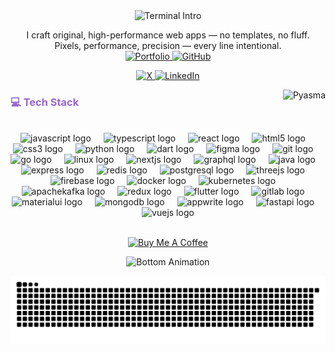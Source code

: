 <div align="center">
  <img alt="Terminal Intro" 
       src="https://readme-typing-svg.herokuapp.com?font=Fira+Code&size=18&duration=6000&pause=500&color=9966CC&bg=F5F5FF&width=650&lines=$+echo+'Hello,+I%27m+Pyasma!';$+echo+'I+build+websites+and+apps';$+node+run_projects.js;All+systems+online!;$+git+status" />
</div>



<div align="center">
  <!-- Short Bio with image links -->
  <p>
    I craft original, high-performance web apps — no templates, no fluff. <br/>
    Pixels, performance, precision — every line intentional. <br/>
    <a href="#" target="_blank">
      <img src="https://img.shields.io/badge/Portfolio-000000?style=for-the-badge&logo=appveyor&logoColor=white" alt="Portfolio"/>
    </a>
    <a href="https://github.com/Pyasma" target="_blank">
      <img src="https://img.shields.io/badge/GitHub-000000?style=for-the-badge&logo=github&logoColor=white" alt="GitHub"/>
    </a>
  </p>

  <!-- Social Badges -->
  <p>
    <a href="https://x.com/Pyasma" target="_blank">
      <img src="https://img.shields.io/badge/-X-000000?style=for-the-badge&logo=x&logoColor=white" alt="X"/>
    </a>
    <a href="https://www.linkedin.com/in/piyush-mudgal" target="_blank">
      <img src="https://img.shields.io/badge/LinkedIn-0077B5?style=for-the-badge&logo=linkedin&logoColor=white" alt="LinkedIn"/>
    </a>
  </p>
</div>


  <p><img align="right" src="https://github-readme-stats.vercel.app/api?username=Pyasma&show_icons=true&theme=tokyonight" alt="Pyasma" /></p>
<div>
<h3 style="color:#9966CC">💻 Tech Stack</h3>
<br>
</div>

<div height="10"></div>
<div align="center">
  <img src="https://cdn.jsdelivr.net/gh/devicons/devicon/icons/javascript/javascript-original.svg" height="30" alt="javascript logo"  />
  <img width="12"/>
  <img src="https://cdn.jsdelivr.net/gh/devicons/devicon/icons/typescript/typescript-original.svg" height="30" alt="typescript logo"  />
  <img width="12" />
  <img src="https://cdn.jsdelivr.net/gh/devicons/devicon/icons/react/react-original.svg" height="30" alt="react logo"  />
  <img width="12" />
  <img src="https://cdn.jsdelivr.net/gh/devicons/devicon/icons/html5/html5-original.svg" height="30" alt="html5 logo"  />
  <img width="12" />
  <img src="https://cdn.jsdelivr.net/gh/devicons/devicon/icons/css3/css3-original.svg" height="30" alt="css3 logo"  />
  <img width="12" />
  <img src="https://skillicons.dev/icons?i=py" height="30" alt="python logo" />
  <img width="12" />
  <img src="https://cdn.jsdelivr.net/gh/devicons/devicon/icons/dart/dart-original.svg" height="30" alt="dart logo"  />
  <img width="12" />
  <img src="https://cdn.jsdelivr.net/gh/devicons/devicon/icons/figma/figma-original.svg" height="30" alt="figma logo"  />
  <img width="12" />
  <img src="https://cdn.jsdelivr.net/gh/devicons/devicon/icons/git/git-original.svg" height="30" alt="git logo"  />
  <img width="12" />
  <img src="https://cdn.jsdelivr.net/gh/devicons/devicon/icons/go/go-original.svg" height="30" alt="go logo"  />
  <img width="12" />
  <img src="https://cdn.jsdelivr.net/gh/devicons/devicon/icons/linux/linux-original.svg" height="30" alt="linux logo"  />
  <img width="12" />
  <img src="https://cdn.jsdelivr.net/gh/devicons/devicon/icons/nextjs/nextjs-original.svg" height="30" alt="nextjs logo"  />
  <img width="12" />
  <img src="https://cdn.jsdelivr.net/gh/devicons/devicon/icons/graphql/graphql-plain.svg" height="30" alt="graphql logo"  />
  <img width="12" />
  <img src="https://cdn.jsdelivr.net/gh/devicons/devicon/icons/java/java-original.svg" height="30" alt="java logo"  />
  <img width="12" />
  <img src="https://skillicons.dev/icons?i=express" height="30" alt="express logo"  />
  <img width="12" />
  <img src="https://cdn.jsdelivr.net/gh/devicons/devicon/icons/redis/redis-original.svg" height="30" alt="redis logo"  />
  <img width="12" />
  <img src="https://cdn.jsdelivr.net/gh/devicons/devicon/icons/postgresql/postgresql-original.svg" height="30" alt="postgresql logo"  />
  <img width="12" />
  <img src="https://skillicons.dev/icons?i=threejs" height="30" alt="threejs logo"  />
  <img width="12" />
  <img src="https://cdn.jsdelivr.net/gh/devicons/devicon/icons/firebase/firebase-plain.svg" height="30" alt="firebase logo"  />
  <img width="12" />
  <img src="https://skillicons.dev/icons?i=docker" height="30" alt="docker logo"  />
  <img width="12" />
  <img src="https://cdn.jsdelivr.net/gh/devicons/devicon/icons/kubernetes/kubernetes-plain.svg" height="30" alt="kubernetes logo"  />
  <img width="12" />
  <img src="https://skillicons.dev/icons?i=kafka" height="30" alt="apachekafka logo"  />
  <img width="12" />
  <img src="https://skillicons.dev/icons?i=redux" height="30" alt="redux logo"  />
  <img width="12" />
  <img src="https://cdn.jsdelivr.net/gh/devicons/devicon/icons/flutter/flutter-original.svg" height="30" alt="flutter logo"  />
  <img width="12" />
  <img src="https://cdn.jsdelivr.net/gh/devicons/devicon/icons/gitlab/gitlab-original.svg" height="30" alt="gitlab logo"  />
  <img width="12" />
  <img src="https://cdn.jsdelivr.net/gh/devicons/devicon/icons/materialui/materialui-original.svg" height="30" alt="materialui logo"  />
  <img width="12" />
  <img src="https://cdn.jsdelivr.net/gh/devicons/devicon/icons/mongodb/mongodb-original.svg" height="30" alt="mongodb logo"  />
  <img width="12" />
  <img src="https://cdn.jsdelivr.net/gh/devicons/devicon/icons/appwrite/appwrite-original.svg" height="30" alt="appwrite logo"  />
  <img width="12" />
  <img src="https://cdn.jsdelivr.net/gh/devicons/devicon/icons/fastapi/fastapi-original.svg" height="30" alt="fastapi logo"  />
  <img width="12" />
  <img src="https://cdn.jsdelivr.net/gh/devicons/devicon/icons/vuejs/vuejs-original.svg" height="30" alt="vuejs logo"  />
</div>
<br>
<!-- Buy Me a Coffee -->
<p align="center">
  <a href="https://buymeacoffee.com/pranyashar4" target="_blank">
    <img src="https://cdn.buymeacoffee.com/buttons/v2/default-blue.png" alt="Buy Me A Coffee" style="height: 50px !important;width: 200px !important;" >
  </a>
</p>

<!-- Bottom GIF -->
<p align="center">
  <img src="https://media0.giphy.com/media/v1.Y2lkPTc5MGI3NjExbjZncm5wajlsamRyd2IzdHc3cWo5a2s4YjFxeWExc2NiMXd1Z2E3dCZlcD12MV9pbnRlcm5hbF9naWZfYnlfaWQmY3Q9Zw/Basrh159dGwKY/giphy.gif" alt="Bottom Animation"/>
</p>


<picture>
  <source media="(prefers-color-scheme: dark)" srcset="https://raw.githubusercontent.com/Pyasma/Pyasma/output/github-snake-dark.svg" />
  <source media="(prefers-color-scheme: light)" srcset="https://raw.githubusercontent.com/Pyasma/Pyasma/output/github-snake.svg" />
  <img alt="github-snake" src="https://raw.githubusercontent.com/Pyasma/Pyasma/output/github-snake.svg" />
</picture>

 
